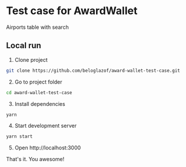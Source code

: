 # Test case for AwardWallet

Airports table with search

## Local run

1. Clone project
```bash
git clone https://github.com/beloglazof/award-wallet-test-case.git 
```

2. Go to project folder
```bash
cd award-wallet-test-case
```

3. Install dependencies
```bash
yarn
```

4. Start development server
```bash 
yarn start
```

5. Open http://localhost:3000

That's it. You awesome! 